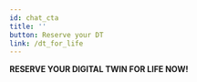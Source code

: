 ```yaml
---
id: chat_cta
title: ''
button: Reserve your DT
link: /dt_for_life
---
```


**RESERVE YOUR DIGITAL TWIN FOR LIFE NOW!**